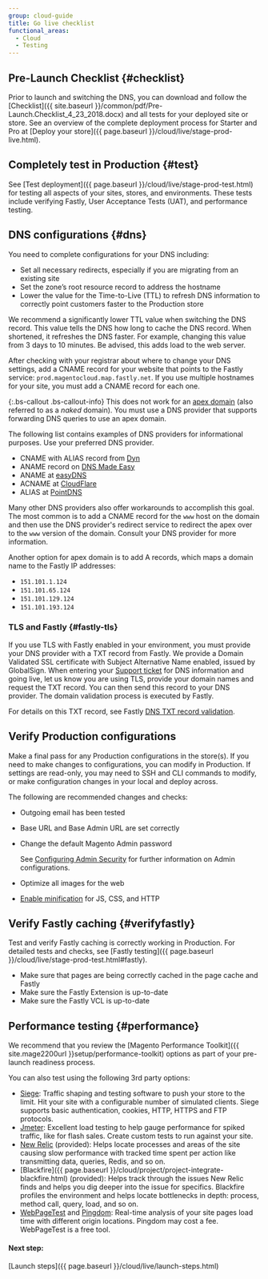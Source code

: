 ```yaml
---
group: cloud-guide
title: Go live checklist
functional_areas:
  - Cloud
  - Testing
---
```


## Pre-Launch Checklist {#checklist}

Prior to launch and switching the DNS, you can download and follow the [Checklist]({{ site.baseurl }}/common/pdf/Pre-Launch.Checklist_4_23_2018.docx) and all tests for your deployed site or store. See an overview of the complete deployment process for Starter and Pro at [Deploy your store]({{ page.baseurl }}/cloud/live/stage-prod-live.html).

## Completely test in Production {#test}

See [Test deployment]({{ page.baseurl }}/cloud/live/stage-prod-test.html) for testing all aspects of your sites, stores, and environments. These tests include verifying Fastly, User Acceptance Tests (UAT), and performance testing.

## DNS configurations {#dns}

You need to complete configurations for your DNS including:

*  Set all necessary redirects, especially if you are migrating from an existing site
*  Set the zone’s root resource record to address the hostname
*  Lower the value for the Time-to-Live (TTL) to refresh DNS information to correctly point customers faster to the Production store

  We recommend a significantly lower TTL value when switching the DNS record. This value tells the DNS how long to cache the DNS record. When shortened, it refreshes the DNS faster. For example, changing this value from 3 days to 10 minutes. Be advised, this adds load to the web server.

After checking with your registrar about where to change your DNS settings, add a CNAME record for your website that points to the Fastly service: `prod.magentocloud.map.fastly.net`. If you use multiple hostnames for your site, you must add a CNAME record for each one.

{:.bs-callout .bs-callout-info}
This does not work for an [apex domain](https://blog.cloudflare.com/zone-apex-naked-domain-root-domain-cname-supp) (also referred to as a _naked_ domain). You must use a DNS provider that supports forwarding DNS queries to use an apex domain.

The following list contains examples of DNS providers for informational purposes. Use your preferred DNS provider.

*	CNAME with ALIAS record from [Dyn](http://dyn.com)
*	ANAME record on [DNS Made Easy](http://www.dnsmadeeasy.com)
*	ANAME at [easyDNS](https://www.easydns.com)
*	ACNAME at [CloudFlare](https://www.cloudflare.com)
*	ALIAS at [PointDNS](https://pointhq.com)

Many other DNS providers also offer workarounds to accomplish this goal. The most common is to add a CNAME record for the `www` host on the domain and then use the DNS provider's redirect service to redirect the apex over to the `www` version of the domain. Consult your DNS provider for more information.

Another option for apex domain is to add A records, which maps a domain name to the Fastly IP addresses:
* `151.101.1.124`
* `151.101.65.124`
* `151.101.129.124`
* `151.101.193.124`

### TLS and Fastly {#fastly-tls}

If you use TLS with Fastly enabled in your environment, you must provide your DNS provider with a TXT record from Fastly. We provide a Domain Validated SSL certificate with Subject Alternative Name enabled, issued by GlobalSign. When entering your [Support ticket](#dns) for DNS information and going live, let us know you are using TLS, provide your domain names and request the TXT record. You can then send this record to your DNS provider. The domain validation process is executed by Fastly.

For details on this TXT record, see Fastly [DNS TXT record validation](https://docs.fastly.com/guides/securing-communications/domain-validation-for-tls-certificates#dns-text-record-verification).

## Verify Production configurations

Make a final pass for any Production configurations in the store(s). If you need to make changes to configurations, you can modify in Production. If settings are read-only, you may need to SSH and CLI commands to modify, or make configuration changes in your local and deploy across.

The following are recommended changes and checks:

*	Outgoing email has been tested
*	Base URL and Base Admin URL are set correctly
*	Change the default Magento Admin password

	See [Configuring Admin Security](http://docs.magento.com/m2/ee/user_guide/stores/security-admin.html) for further information on Admin configurations.
*	Optimize all images for the web
*	[Enable minification](http://docs.magento.com/m2/ee/user_guide/system/file-optimization.html) for JS, CSS, and HTTP

## Verify Fastly caching {#verifyfastly}

Test and verify Fastly caching is correctly working in Production. For detailed tests and checks, see [Fastly testing]({{ page.baseurl }}/cloud/live/stage-prod-test.html#fastly).

*	Make sure that pages are being correctly cached in the page cache and Fastly
*	Make sure the Fastly Extension is up-to-date
*	Make sure the Fastly VCL is up-to-date

## Performance testing {#performance}

We recommend that you review the [Magento Performance Toolkit]({{ site.mage2200url }}setup/performance-toolkit) options as part of your pre-launch readiness process.

You can also test using the following 3rd party options:

* [Siege](https://www.joedog.org/siege-home/): Traffic shaping and testing software to push your store to the limit. Hit your site with a configurable number of simulated clients. Siege supports basic authentication, cookies, HTTP, HTTPS and FTP protocols.
* [Jmeter](http://jmeter.apache.org/): Excellent load testing to help gauge performance for spiked traffic, like for flash sales. Create custom tests to run against your site.
* [New Relic](https://support.newrelic.com/) (provided): Helps locate processes and areas of the site causing slow performance with tracked time spent per action like transmitting data, queries, Redis, and so on.
* [Blackfire]({{ page.baseurl }}/cloud/project/project-integrate-blackfire.html) (provided): Helps track through the issues New Relic finds and helps you dig deeper into the issue for specifics. Blackfire profiles the environment and helps locate bottlenecks in depth: process, method call, query, load, and so on.
* [WebPageTest](https://www.webpagetest.org/) and [Pingdom](https://www.pingdom.com/): Real-time analysis of your site pages load time with different origin locations. Pingdom may cost a fee. WebPageTest is a free tool.

#### Next step:
[Launch steps]({{ page.baseurl }}/cloud/live/launch-steps.html)
